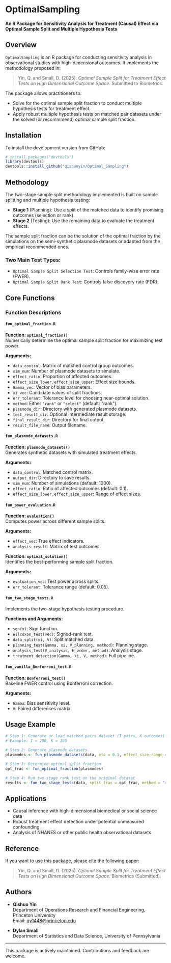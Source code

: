 # OptimalSampling

**An R Package for Sensitivity Analysis for Treatment (Causal) Effect via Optimal Sample Split and Multiple Hypothesis Tests**

## Overview

`OptimalSampling` is an R package for conducting sensitivity analysis in observational studies with high-dimensional outcomes. It implements the methodology proposed in:

> Yin, Q. and Small, D. (2025). *Optimal Sample Split for Treatment Effect Tests on High Dimensional Outcome Space*. Submitted to Biometrics.

The package allows practitioners to:

- Solve for the optimal sample split fraction to conduct multiple hypothesis tests for treatment effect.
- Apply robust multiple hypothesis tests on matched pair datasets under the solved (or recommmend) optimal sample split fraction. 

## Installation

To install the development version from GitHub:

```R
# install.packages("devtools")
library(devtools)
devtools::install_github("qishuoyin/Optimal_Sampling")
```

## Methodology

The two-stage sample split methodology implemented is built on sample splitting and multiple hypothesis testing:

- **Stage 1** (Planning): Use a split of the matched data to identify promising outcomes (selection or rank).
- **Stage 2** (Testing): Use the remaining data to evaluate the treatment effects.

The sample split fraction can be the solution of the optimal fraction by the simulations on the semi-synthetic plasmode datasets or adapted from the empirical recommended ones. 

### Two Main Test Types:

- `Optimal Sample Split Selection Test`: Controls family-wise error rate (FWER).
- `Optimal Sample Split Rank Test`: Controls false discovery rate (FDR).





## Core Functions

### Function Descriptions

#### `fun_optimal_fraction.R`
**Function: `optimal_fraction()`**  
Numerically determine the optimal sample split fraction for maximizing test power.

**Arguments:**
- `data_control`: Matrix of matched control group outcomes.
- `sim_num`: Number of plasmode datasets to simulate.
- `effect_ratio`: Proportion of affected outcomes.
- `effect_size_lower`, `effect_size_upper`: Effect size bounds.
- `Gamma_vec`: Vector of bias parameters.
- `xi_vec`: Candidate values of split fractions.
- `err_tolerant`: Tolerance level for choosing near-optimal solution.
- `method`: Either `"rank"` or `"select"` (default: "rank").
- `plasmode_dir`: Directory with generated plasmode datasets.
- `test_result_dir`: Optional intermediate result storage.
- `final_result_dir`: Directory for final output.
- `result_file_name`: Output filename.

#### `fun_plasmode_datasets.R`
**Function: `plasmode_datasets()`**  
Generates synthetic datasets with simulated treatment effects.

**Arguments:**
- `data_control`: Matched control matrix.
- `output_dir`: Directory to save results.
- `sim_num`: Number of simulations (default: 1000).
- `effect_ratio`: Ratio of affected outcomes (default: 0.1).
- `effect_size_lower`, `effect_size_upper`: Range of effect sizes.

#### `fun_power_evaluation.R`
**Function: `evaluation()`**  
Computes power across different sample splits.

**Arguments:**
- `effect_vec`: True effect indicators.
- `analysis_result`: Matrix of test outcomes.

**Function: `optimal_solution()`**  
Identifies the best-performing sample split fraction.

**Arguments:**
- `evaluation_vec`: Test power across splits.
- `err_tolerant`: Tolerance range (default: 0.05).

#### `fun_two_stage_tests.R`
Implements the two-stage hypothesis testing procedure.

**Functions and Arguments:**
- `sgn(x)`: Sign function.
- `Wilcoxon_test(vec)`: Signed-rank test.
- `data_split(xi, V)`: Split matched data.
- `planning_test(Gamma, xi, V_planning, method)`: Planning stage.
- `analysis_test(V_analysis, H_order, method)`: Analysis stage.
- `treatment_detection(Gamma, xi, V, method)`: Full pipeline.

#### `fun_vanilla_Bonferroni_test.R`
**Function: `Bonferroni_test()`**  
Baseline FWER control using Bonferroni correction.

**Arguments:**
- `Gamma`: Bias sensitivity level.
- `V`: Paired differences matrix.


## Usage Example

```R
# Step 1: Generate or load matched pairs dataset (I pairs, K outcomes)
# Example: I = 200, K = 100

# Step 2: Generate plasmode datasets
plasmodes <- fun_plasmode_datasets(data, eta = 0.1, effect_size_range = c(0.05, 0.2))

# Step 3: Determine optimal split fraction
opt_frac <- fun_optimal_fraction(plasmodes)

# Step 4: Run two-stage rank test on the original dataset
results <- fun_two_stage_tests(data, split_frac = opt_frac, method = "rank")
```

## Applications

- Causal inference with high-dimensional biomedical or social science data
- Robust treatment effect detection under potential unmeasured confounding
- Analysis of NHANES or other public health observational datasets

## Reference

If you want to use this package, please cite the following paper:

> Yin, Q. and Small, D. (2025). *Optimal Sample Split for Treatment Effect Tests on High Dimensional Outcome Space*. Biometrics (Submitted).

## Authors

- **Qishuo Yin**\
  Department of Operations Research and Financial Engineering, Princeton University\
  Email: [qy1448@princeton.edu](mailto\:qy1448@princeton.edu)

- **Dylan Small**\
  Department of Statistics and Data Science, University of Pennsylvania

---

This package is actively maintained. Contributions and feedback are welcome.



